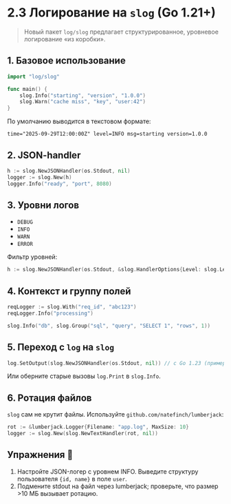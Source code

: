 # 2.3 Логирование на `slog` (Go 1.21+)

> Новый пакет `log/slog` предлагает структурированное, уровневое логирование «из коробки».

## 1. Базовое использование
```go
import "log/slog"

func main() {
    slog.Info("starting", "version", "1.0.0")
    slog.Warn("cache miss", "key", "user:42")
}
```
По умолчанию выводится в текстовом формате:
```
time="2025-09-29T12:00:00Z" level=INFO msg=starting version=1.0.0
```

## 2. JSON-handler
```go
h := slog.NewJSONHandler(os.Stdout, nil)
logger := slog.New(h)
logger.Info("ready", "port", 8080)
```

## 3. Уровни логов
* `DEBUG`  
* `INFO`   
* `WARN`   
* `ERROR`

Фильтр уровней:
```go
h := slog.NewJSONHandler(os.Stdout, &slog.HandlerOptions{Level: slog.LevelWarn})
```

## 4. Контекст и группу полей
```go
reqLogger := slog.With("req_id", "abc123")
reqLogger.Info("processing")

slog.Info("db", slog.Group("sql", "query", "SELECT 1", "rows", 1))
```

## 5. Переход с `log` на `slog`
```go
log.SetOutput(slog.NewJSONHandler(os.Stdout, nil)) // с Go 1.23 (пример будущего)
```
Или оберните старые вызовы `log.Print` в `slog.Info`.

## 6. Ротация файлов
`slog` сам не крутит файлы. Используйте `github.com/natefinch/lumberjack`:
```go
rot := &lumberjack.Logger{Filename: "app.log", MaxSize: 10}
logger := slog.New(slog.NewTextHandler(rot, nil))
```

## Упражнения 📝
1. Настройте JSON-логер с уровнем INFO. Выведите структуру пользователя `{id, name}` в поле `user`.  
2. Подмените stdout на файл через lumberjack; проверьте, что размер >10 МБ вызывает ротацию.
